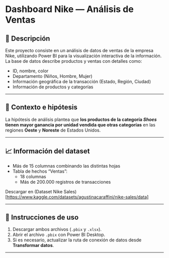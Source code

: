 # Dashboard Nike — Análisis de Ventas

## 📌 Descripción
Este proyecto consiste en un análisis de datos de ventas de la empresa Nike, utilizando Power BI para la visualización interactiva de la información.  
La base de datos describe productos y ventas con detalles como:
- ID, nombre, color
- Departamento (Niños, Hombre, Mujer)
- Información geográfica de la transacción (Estado, Región, Ciudad)
- Información de productos y categorías

---

## 🧠 Contexto e hipótesis
La hipótesis de análisis plantea que **los productos de la categoría _Shoes_ tienen mayor ganancia por unidad vendida que otras categorías** en las regiones **Oeste** y **Noreste** de Estados Unidos.

---

## 📈 Información del dataset
- Más de 15 columnas combinando las distintas hojas
- Tabla de hechos “Ventas”:
  - 18 columnas
  - Más de 200.000 registros de transacciones

Descargar en (Dataset Nike Sales)[https://www.kaggle.com/datasets/agustinacaraffini/nike-sales/data]

---

## 🧭 Instrucciones de uso
1. Descargar ambos archivos (`.pbix` y `.xlsx`).
2. Abrir el archivo `.pbix` con Power BI Desktop.
3. Si es necesario, actualizar la ruta de conexión de datos desde **Transformar datos**.

---
